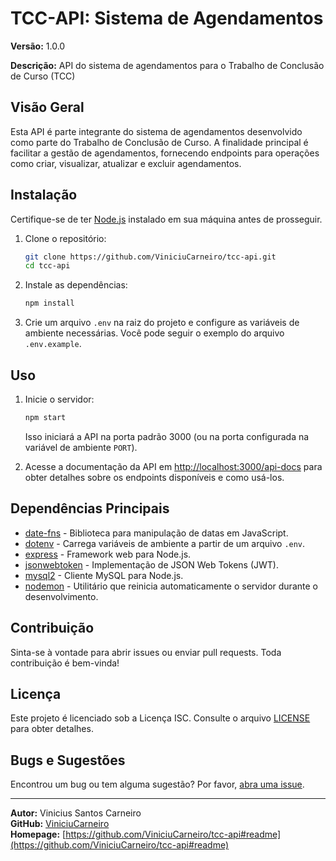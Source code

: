 # TCC-API: Sistema de Agendamentos

**Versão:** 1.0.0

**Descrição:** API do sistema de agendamentos para o Trabalho de Conclusão de Curso (TCC)

## Visão Geral

Esta API é parte integrante do sistema de agendamentos desenvolvido como parte do Trabalho de Conclusão de Curso. A finalidade principal é facilitar a gestão de agendamentos, fornecendo endpoints para operações como criar, visualizar, atualizar e excluir agendamentos.

## Instalação

Certifique-se de ter [Node.js](https://nodejs.org/) instalado em sua máquina antes de prosseguir.

1. Clone o repositório:

   ```bash
   git clone https://github.com/ViniciuCarneiro/tcc-api.git
   cd tcc-api
   ```

2. Instale as dependências:

   ```bash
   npm install
   ```

3. Crie um arquivo `.env` na raiz do projeto e configure as variáveis de ambiente necessárias. Você pode seguir o exemplo do arquivo `.env.example`.

## Uso

1. Inicie o servidor:

   ```bash
   npm start
   ```

   Isso iniciará a API na porta padrão 3000 (ou na porta configurada na variável de ambiente `PORT`).

2. Acesse a documentação da API em [http://localhost:3000/api-docs](http://localhost:3000/api-docs) para obter detalhes sobre os endpoints disponíveis e como usá-los.

## Dependências Principais

- [date-fns](https://date-fns.org/) - Biblioteca para manipulação de datas em JavaScript.
- [dotenv](https://www.npmjs.com/package/dotenv) - Carrega variáveis de ambiente a partir de um arquivo `.env`.
- [express](https://expressjs.com/) - Framework web para Node.js.
- [jsonwebtoken](https://www.npmjs.com/package/jsonwebtoken) - Implementação de JSON Web Tokens (JWT).
- [mysql2](https://www.npmjs.com/package/mysql2) - Cliente MySQL para Node.js.
- [nodemon](https://nodemon.io/) - Utilitário que reinicia automaticamente o servidor durante o desenvolvimento.

## Contribuição

Sinta-se à vontade para abrir issues ou enviar pull requests. Toda contribuição é bem-vinda!

## Licença

Este projeto é licenciado sob a Licença ISC. Consulte o arquivo [LICENSE](LICENSE) para obter detalhes.

## Bugs e Sugestões

Encontrou um bug ou tem alguma sugestão? Por favor, [abra uma issue](https://github.com/ViniciuCarneiro/tcc-api/issues).

---

**Autor:** Vinicius Santos Carneiro  
**GitHub:** [ViniciuCarneiro](https://github.com/ViniciuCarneiro)  
**Homepage:** [https://github.com/ViniciuCarneiro/tcc-api#readme](https://github.com/ViniciuCarneiro/tcc-api#readme)
